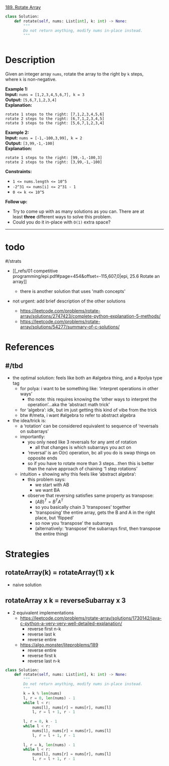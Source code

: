 [189. Rotate Array](https://leetcode.com/problems/rotate-array/)

```python
class Solution:
    def rotate(self, nums: List[int], k: int) -> None:
        """
        Do not return anything, modify nums in-place instead.
        """
        
```

# Description

Given an integer array `nums`, rotate the array to the right by `k` steps, where `k` is non-negative.

**Example 1:**  
**Input:** `nums = [1,2,3,4,5,6,7], k = 3`  
**Output:** `[5,6,7,1,2,3,4]`  
**Explanation:**  
```
rotate 1 steps to the right: [7,1,2,3,4,5,6]
rotate 2 steps to the right: [6,7,1,2,3,4,5]
rotate 3 steps to the right: [5,6,7,1,2,3,4]
```

**Example 2:**  
**Input:** `nums = [-1,-100,3,99], k = 2`  
**Output:** `[3,99,-1,-100]`  
**Explanation:**  
```
rotate 1 steps to the right: [99,-1,-100,3]
rotate 2 steps to the right: [3,99,-1,-100]
```

**Constraints:**
- `1 <= nums.length <= 10^5`
- `-2^31 <= nums[i] <= 2^31 - 1`
- `0 <= k <= 10^5`

**Follow up:**
- Try to come up with as many solutions as you can. There are at least **three** different ways to solve this problem.
- Could you do it in-place with `O(1)` extra space?

---


# todo

#/strats 

- [[_refs/01 competitive programming/epi.pdf#page=454&offset=-115,607,0|epi, 25.6 Rotate an array]]
	- there is another solution that uses 'math concepts'

- not urgent: add brief description of the other solutions
	- https://leetcode.com/problems/rotate-array/solutions/2747423/complete-python-explanation-5-methods/
	- https://leetcode.com/problems/rotate-array/solutions/54277/summary-of-c-solutions/






# References


## #/tbd 
- the optimal solution: feels like both an #algebra thing, and a #polya type tag
	- for polya: i want to be something like: ‘interpret operations in other ways’
		- tho note: this requires knowing the ‘other ways to interpret the operation’…aka the ‘abstract math trick’
	- for ‘algebra’: idk, but im just getting this kind of vibe from the trick
	- btw #/meta, i want #algebra to refer to abstract algebra
- the idea/trick is:
	- a ‘rotation’ can be considered equivalent to sequence of ‘reversals on subarrays’
	- importantly:
		- you only need like 3 reversals for any amt of rotation
			- all that changes is which subarrays you act on
		- ‘reversal’ is an O(n) operation, bc all you do is swap things on opposite ends
		- so if you have to rotate more than 3 steps…then this is better than the naive approach of chaining ‘1 step rotations’
	- intuition + showing why this feels like ‘abstract algebra’:
		- this problem says:
			- we start with AB
			- we want BA
		- observe that reversing satisfies same property as transpose:
			- $(AB)^T = B^T A^T$
			- so you basically chain 3 ’transposes’ together
			- ’transposing’ the entire array, gets the B and A in the right place, but ‘flipped’
			- so now you ‘transpose’ the subarrays
			- (alternatively: ‘transpose’ the subarrays first, then transpose the entire thing)


# Strategies


## rotateArray(k) = rotateArray(1) x k
- naive solution



## rotateArray x k = reverseSubarray x 3

- 2 equivalent implementations
	- https://leetcode.com/problems/rotate-array/solutions/1730142/java-c-python-a-very-very-well-detailed-explanation/
		- reverse first n-k
		- reverse last k
		- reverse entire
	- https://algo.monster/liteproblems/189
		- reverse entire
		- reverse first k
		- reverse last n-k


```python
class Solution:
    def rotate(self, nums: List[int], k: int) -> None:
        """
        Do not return anything, modify nums in-place instead.
        """
        k = k % len(nums)
        l, r = 0, len(nums) - 1
        while l < r:
            nums[l], nums[r] = nums[r], nums[l]
            l, r = l + 1, r - 1
            
        l, r = 0, k - 1
        while l < r:
            nums[l], nums[r] = nums[r], nums[l]
            l, r = l + 1, r - 1
            
        l, r = k, len(nums) - 1
        while l < r:
            nums[l], nums[r] = nums[r], nums[l]
            l, r = l + 1, r - 1

```
